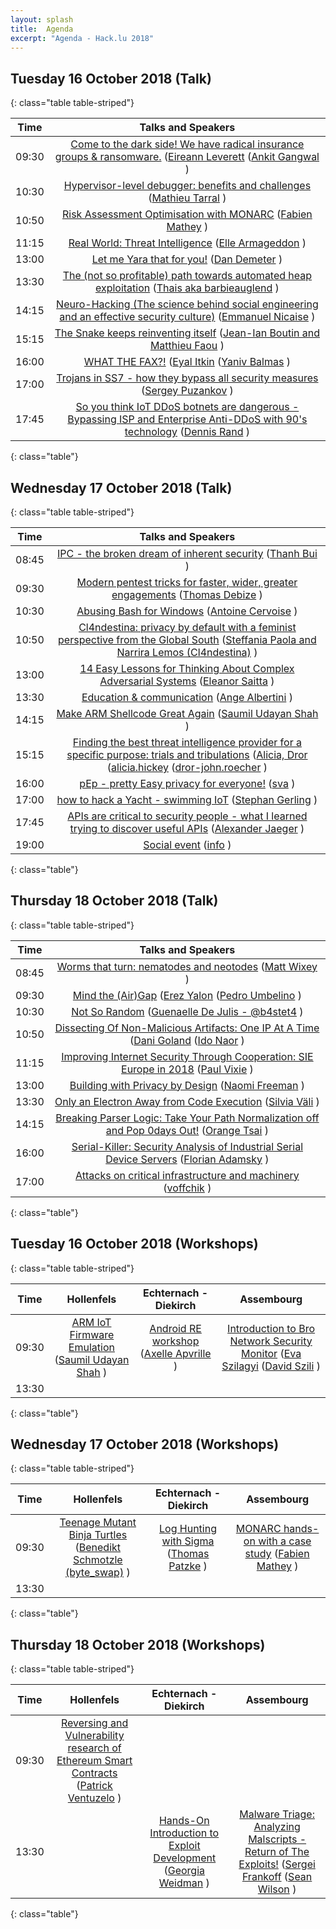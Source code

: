 ```yaml
---
layout: splash
title:  Agenda
excerpt: "Agenda - Hack.lu 2018"
---
```



## Tuesday 16 October 2018 (Talk)

{: class="table table-striped"}

| Time | Talks and Speakers |
|:----:|:------------------:|
| 09:30 | [Come to the dark side! We have radical insurance groups & ransomware.](http://2017.hack.lu/talks/#Come+to+the+dark+side%21+We+have+radical+insurance+groups+%26+ransomware.) ([Eireann Leverett](http://2017.hack.lu/talks/#Eireann+Leverett) ([Ankit Gangwal](http://2017.hack.lu/talks/#Ankit+Gangwal) ) |
| 10:30 | [Hypervisor-level debugger: benefits and challenges](http://2017.hack.lu/talks/#Hypervisor-level+debugger%3A+benefits+and+challenges) ([Mathieu Tarral](http://2017.hack.lu/talks/#Mathieu+Tarral) ) |
| 10:50 | [Risk Assessment Optimisation with MONARC](http://2017.hack.lu/talks/#Risk+Assessment+Optimisation+with+MONARC) ([Fabien Mathey](http://2017.hack.lu/talks/#Fabien+Mathey) ) |
| 11:15 | [Real World: Threat Intelligence](http://2017.hack.lu/talks/#Real+World%3A+Threat+Intelligence) ([Elle Armageddon](http://2017.hack.lu/talks/#Elle+Armageddon) ) |
| 13:00 | [Let me Yara that for you!](http://2017.hack.lu/talks/#Let+me+Yara+that+for+you%21) ([Dan Demeter](http://2017.hack.lu/talks/#Dan+Demeter) ) |
| 13:30 | [The (not so profitable) path towards automated heap exploitation](http://2017.hack.lu/talks/#The+%28not+so+profitable%29+path+towards+automated+heap+exploitation) ([Thais aka barbieauglend](http://2017.hack.lu/talks/#Thais+aka+barbieauglend) ) |
| 14:15 | [Neuro-Hacking (The science behind social engineering and an effective security culture)](http://2017.hack.lu/talks/#Neuro-Hacking+%28The+science+behind+social+engineering+and+an+effective+security+culture%29) ([Emmanuel Nicaise](http://2017.hack.lu/talks/#Emmanuel+Nicaise) ) |
| 15:15 | [The Snake keeps reinventing itself](http://2017.hack.lu/talks/#The+Snake+keeps+reinventing+itself) ([Jean-Ian Boutin and Matthieu Faou](http://2017.hack.lu/talks/#Jean-Ian+Boutin+and+Matthieu+Faou) ) |
| 16:00 | [WHAT THE FAX?!](http://2017.hack.lu/talks/#WHAT+THE+FAX%3F%21) ([Eyal Itkin](http://2017.hack.lu/talks/#Eyal+Itkin) ([Yaniv Balmas](http://2017.hack.lu/talks/#Yaniv+Balmas) ) |
| 17:00 | [Trojans in SS7 - how they bypass all security measures](http://2017.hack.lu/talks/#Trojans+in+SS7+-+how+they+bypass+all+security+measures) ([Sergey Puzankov](http://2017.hack.lu/talks/#Sergey+Puzankov) ) |
| 17:45 | [So you think IoT DDoS botnets are dangerous - Bypassing ISP and Enterprise Anti-DDoS with 90's technology](http://2017.hack.lu/talks/#So+you+think+IoT+DDoS+botnets+are+dangerous+-+Bypassing+ISP+and+Enterprise+Anti-DDoS+with+90%27s+technology) ([Dennis Rand](http://2017.hack.lu/talks/#Dennis+Rand) ) |
{: class="table"}


## Wednesday 17 October 2018 (Talk)

{: class="table table-striped"}

| Time | Talks and Speakers |
|:----:|:------------------:|
| 08:45 | [IPC - the broken dream of inherent security](http://2017.hack.lu/talks/#IPC+-+the+broken+dream+of+inherent+security) ([Thanh Bui](http://2017.hack.lu/talks/#Thanh+Bui) ) |
| 09:30 | [Modern pentest tricks for faster, wider, greater engagements](http://2017.hack.lu/talks/#Modern+pentest+tricks+for+faster%2C+wider%2C+greater+engagements) ([Thomas Debize](http://2017.hack.lu/talks/#Thomas+Debize) ) |
| 10:30 | [Abusing Bash for Windows](http://2017.hack.lu/talks/#Abusing+Bash+for+Windows) ([Antoine Cervoise](http://2017.hack.lu/talks/#Antoine+Cervoise) ) |
| 10:50 | [Cl4ndestina: privacy by default with a feminist perspective from the Global South](http://2017.hack.lu/talks/#Cl4ndestina%3A+privacy+by+default+with+a+feminist+perspective+from+the+Global+South) ([Steffania Paola and Narrira Lemos (Cl4ndestina)](http://2017.hack.lu/talks/#Steffania+Paola+and+Narrira+Lemos+%28Cl4ndestina%29) ) |
| 13:00 | [14 Easy Lessons for Thinking About Complex Adversarial Systems](http://2017.hack.lu/talks/#14+Easy+Lessons+for+Thinking+About+Complex+Adversarial+Systems) ([Eleanor Saitta](http://2017.hack.lu/talks/#Eleanor+Saitta) ) |
| 13:30 | [Education & communication](http://2017.hack.lu/talks/#Education+%26+communication) ([Ange Albertini](http://2017.hack.lu/talks/#Ange+Albertini) ) |
| 14:15 | [Make ARM Shellcode Great Again](http://2017.hack.lu/talks/#Make+ARM+Shellcode+Great+Again) ([Saumil Udayan Shah](http://2017.hack.lu/talks/#Saumil+Udayan+Shah) ) |
| 15:15 | [Finding the best threat intelligence provider for a specific purpose: trials and tribulations](http://2017.hack.lu/talks/#Finding+the+best+threat+intelligence+provider+for+a+specific+purpose%3A+trials+and+tribulations) ([Alicia, Dror](http://2017.hack.lu/talks/#Alicia%2C+Dror) ([alicia.hickey](http://2017.hack.lu/talks/#alicia.hickey) ([dror-john.roecher](http://2017.hack.lu/talks/#dror-john.roecher) ) |
| 16:00 | [pEp - pretty Easy privacy for everyone!](http://2017.hack.lu/talks/#pEp+-+pretty+Easy+privacy+for+everyone%21) ([sva](http://2017.hack.lu/talks/#sva) ) |
| 17:00 | [how to hack a Yacht - swimming IoT](http://2017.hack.lu/talks/#how+to+hack+a+Yacht+-+swimming+IoT) ([Stephan Gerling](http://2017.hack.lu/talks/#Stephan+Gerling) ) |
| 17:45 | [APIs are critical to security people - what I learned trying to discover useful APIs](http://2017.hack.lu/talks/#APIs+are+critical+to+security+people+-+what+I+learned+trying+to+discover+useful+APIs) ([Alexander Jaeger](http://2017.hack.lu/talks/#Alexander+Jaeger) ) |
| 19:00 | [Social event](http://2017.hack.lu/talks/#Social+event) ([info](http://2017.hack.lu/talks/#info) ) |
{: class="table"}


## Thursday 18 October 2018 (Talk)

{: class="table table-striped"}

| Time | Talks and Speakers |
|:----:|:------------------:|
| 08:45 | [Worms that turn: nematodes and neotodes](http://2017.hack.lu/talks/#Worms+that+turn%3A+nematodes+and+neotodes) ([Matt Wixey](http://2017.hack.lu/talks/#Matt+Wixey) ) |
| 09:30 | [Mind the (Air)Gap](http://2017.hack.lu/talks/#Mind+the+%28Air%29Gap) ([Erez Yalon](http://2017.hack.lu/talks/#Erez+Yalon) ([Pedro Umbelino](http://2017.hack.lu/talks/#Pedro+Umbelino) ) |
| 10:30 | [Not So Random](http://2017.hack.lu/talks/#Not+So+Random) ([Guenaelle De Julis - @b4stet4](http://2017.hack.lu/talks/#Guenaelle+De+Julis+-+%40b4stet4) ) |
| 10:50 | [Dissecting Of Non-Malicious Artifacts: One IP At A Time](http://2017.hack.lu/talks/#Dissecting+Of+Non-Malicious+Artifacts%3A+One+IP+At+A+Time) ([Dani Goland](http://2017.hack.lu/talks/#Dani+Goland) ([Ido Naor](http://2017.hack.lu/talks/#Ido+Naor) ) |
| 11:15 | [Improving Internet Security Through Cooperation: SIE Europe in 2018](http://2017.hack.lu/talks/#Improving+Internet+Security+Through+Cooperation%3A+SIE+Europe+in+2018) ([Paul Vixie](http://2017.hack.lu/talks/#Paul+Vixie) ) |
| 13:00 | [Building with Privacy by Design](http://2017.hack.lu/talks/#Building+with+Privacy+by+Design) ([Naomi Freeman](http://2017.hack.lu/talks/#Naomi+Freeman) ) |
| 13:30 | [Only an Electron Away from Code Execution](http://2017.hack.lu/talks/#Only+an+Electron+Away+from+Code+Execution) ([Silvia Väli](http://2017.hack.lu/talks/#Silvia+V%C3%A4li) ) |
| 14:15 | [Breaking Parser Logic: Take Your Path Normalization off and Pop 0days Out!](http://2017.hack.lu/talks/#Breaking+Parser+Logic%3A+Take+Your+Path+Normalization+off+and+Pop+0days+Out%21) ([Orange Tsai](http://2017.hack.lu/talks/#Orange+Tsai) ) |
| 16:00 | [Serial-Killer: Security Analysis of Industrial Serial Device Servers](http://2017.hack.lu/talks/#Serial-Killer%3A+Security+Analysis+of+Industrial+Serial+Device+Servers) ([Florian Adamsky](http://2017.hack.lu/talks/#Florian+Adamsky) ) |
| 17:00 | [Attacks on critical infrastructure and machinery](http://2017.hack.lu/talks/#Attacks+on+critical+infrastructure+and+machinery) ([voffchik](http://2017.hack.lu/talks/#voffchik) ) |
{: class="table"}

## Tuesday 16 October 2018 (Workshops)

{: class="table table-striped"}

| Time | Hollenfels | Echternach - Diekirch | Assembourg |
|:----:|:----------:|:---------------------:|:----------:|
| 09:30 |[ARM IoT Firmware Emulation](http://2017.hack.lu/talks/#ARM+IoT+Firmware+Emulation) ([Saumil Udayan Shah](http://2017.hack.lu/talks/#Saumil+Udayan+Shah) ) |[Android RE workshop](http://2017.hack.lu/talks/#Android+RE+workshop) ([Axelle Apvrille](http://2017.hack.lu/talks/#Axelle+Apvrille) ) |[Introduction to Bro Network Security Monitor](http://2017.hack.lu/talks/#Introduction+to+Bro+Network+Security+Monitor) ([Eva Szilagyi](http://2017.hack.lu/talks/#Eva+Szilagyi) ([David Szili](http://2017.hack.lu/talks/#David+Szili) ) |
| 13:30 ||||
{: class="table"}


## Wednesday 17 October 2018 (Workshops)

{: class="table table-striped"}

| Time | Hollenfels | Echternach - Diekirch | Assembourg |
|:----:|:----------:|:---------------------:|:----------:|
| 09:30 |[Teenage Mutant Binja Turtles](http://2017.hack.lu/talks/#Teenage+Mutant+Binja+Turtles) ([Benedikt Schmotzle (byte_swap)](http://2017.hack.lu/talks/#Benedikt+Schmotzle+%28byte_swap%29) ) |[Log Hunting with Sigma](http://2017.hack.lu/talks/#Log+Hunting+with+Sigma) ([Thomas Patzke](http://2017.hack.lu/talks/#Thomas+Patzke) ) |[MONARC hands-on with a case study](http://2017.hack.lu/talks/#MONARC+hands-on+with+a+case+study) ([Fabien Mathey](http://2017.hack.lu/talks/#Fabien+Mathey) ) |
| 13:30 ||||
{: class="table"}


## Thursday 18 October 2018 (Workshops)

{: class="table table-striped"}

| Time | Hollenfels | Echternach - Diekirch | Assembourg |
|:----:|:----------:|:---------------------:|:----------:|
| 09:30 |[Reversing and Vulnerability research of Ethereum Smart Contracts](http://2017.hack.lu/talks/#Reversing+and+Vulnerability+research+of+Ethereum+Smart+Contracts) ([Patrick Ventuzelo](http://2017.hack.lu/talks/#Patrick+Ventuzelo) ) |||
| 13:30 ||[Hands-On Introduction to Exploit Development](http://2017.hack.lu/talks/#Hands-On+Introduction+to+Exploit+Development) ([Georgia Weidman](http://2017.hack.lu/talks/#Georgia+Weidman) ) |[Malware Triage: Analyzing Malscripts - Return of The Exploits!](http://2017.hack.lu/talks/#Malware+Triage%3A+Analyzing+Malscripts+-+Return+of+The+Exploits%21) ([Sergei Frankoff](http://2017.hack.lu/talks/#Sergei+Frankoff) ([Sean Wilson](http://2017.hack.lu/talks/#Sean+Wilson) ) |
{: class="table"}